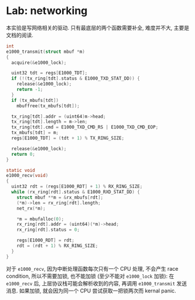# Lab: networking

本实验是写网络相关的驱动. 只有最底层的两个函数需要补全, 难度并不大, 主要是文档的阅读.

```c
int
e1000_transmit(struct mbuf *m)
{
  acquire(&e1000_lock);

  uint32 tdt = regs[E1000_TDT];
  if (!(tx_ring[tdt].status & E1000_TXD_STAT_DD)) {
    release(&e1000_lock);
    return -1;
  }
  if (tx_mbufs[tdt])
    mbuffree(tx_mbufs[tdt]);

  tx_ring[tdt].addr = (uint64)m->head;
  tx_ring[tdt].length = m->len;
  tx_ring[tdt].cmd = E1000_TXD_CMD_RS | E1000_TXD_CMD_EOP;
  tx_mbufs[tdt] = m;
  regs[E1000_TDT] = (tdt + 1) % TX_RING_SIZE;

  release(&e1000_lock);
  return 0;
}

static void
e1000_recv(void)
{
  uint32 rdt = (regs[E1000_RDT] + 1) % RX_RING_SIZE;
  while (rx_ring[rdt].status & E1000_RXD_STAT_DD) {
    struct mbuf **m = &rx_mbufs[rdt];
    (*m)->len = rx_ring[rdt].length;
    net_rx(*m);

    *m = mbufalloc(0);
    rx_ring[rdt].addr = (uint64)(*m)->head;
    rx_ring[rdt].status = 0;

    regs[E1000_RDT] = rdt;
    rdt = (rdt + 1) % RX_RING_SIZE;
  }
}
```

对于 `e1000_recv`, 因为中断处理函数每次只有一个 CPU 处理, 不会产生 race condition, 所以不需要加锁, 也不能加锁 (至少不能对 `e1000_lock` 加锁): 在 `e1000_recv` 后, 上层协议栈可能会解析收到的内容, 再调用 `e1000_transmit` 发送消息. 如果加锁, 就会因为同一个 CPU 尝试获取一把锁两次而 kernal panic.